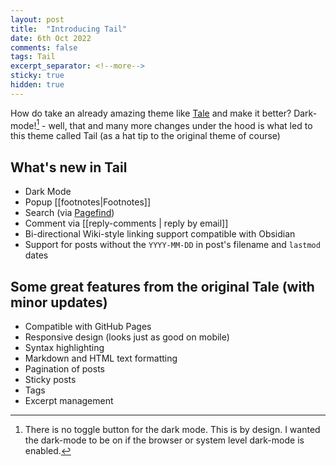 ```yaml
---
layout: post
title:  "Introducing Tail"
date: 6th Oct 2022
comments: false
tags: Tail
excerpt_separator: <!--more-->
sticky: true
hidden: true
---
```


How do take an already amazing theme like [Tale](https://github.com/chesterhow/tale) and make it better? Dark-mode![^1] - well, that and many more changes under the hood is what led to this theme called Tail (as a hat tip to the original theme of course)

<!--more-->
## What's new in Tail

- Dark Mode
- Popup [[footnotes|Footnotes]]
- Search (via [Pagefind](https://pagefind.app))
- Comment via [[reply-comments | reply by email]]
- Bi-directional Wiki-style linking support compatible with Obsidian
- Support for posts without the `YYYY-MM-DD` in post's filename and `lastmod` dates

## Some great features from the original Tale (with minor updates)
- Compatible with GitHub Pages
- Responsive design (looks just as good on mobile)
- Syntax highlighting
- Markdown and HTML text formatting
- Pagination of posts
- Sticky posts
- Tags
- Excerpt management

[^1]: There is no toggle button for the dark mode. This is by design. I wanted the dark-mode to be on if the browser or system level dark-mode is enabled.

